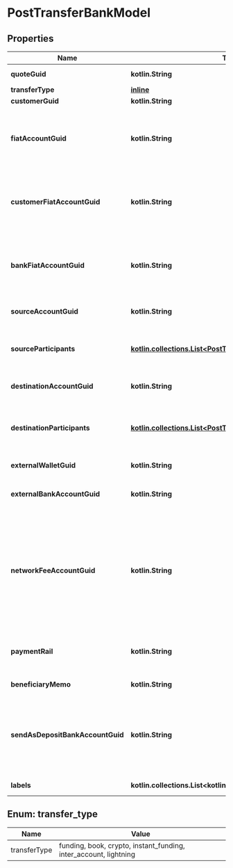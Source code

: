 
# PostTransferBankModel

## Properties
Name | Type | Description | Notes
------------ | ------------- | ------------- | -------------
**quoteGuid** | **kotlin.String** | The associated quote&#39;s identifier. | 
**transferType** | [**inline**](#TransferType) | The type of transfer. | 
**customerGuid** | **kotlin.String** | The customer&#39;s identifier. |  [optional]
**fiatAccountGuid** | **kotlin.String** | The identifier for the fiat account to use for the transfer. Required if the customer or bank has multiple fiat accounts. Only valid for funding transfers. |  [optional]
**customerFiatAccountGuid** | **kotlin.String** | The identifier for the fiat account to use for the transfer. Required if the customer has multiple fiat accounts. Only valid for instant funding and lightning transfers. |  [optional]
**bankFiatAccountGuid** | **kotlin.String** | The identifier for the fiat account to use for the transfer. Required if the bank has multiple fiat accounts. Only valid for instant funding and lightning transfers. |  [optional]
**sourceAccountGuid** | **kotlin.String** | The source account&#39;s identifier. Required for book transfers. |  [optional]
**sourceParticipants** | [**kotlin.collections.List&lt;PostTransferParticipantBankModel&gt;**](PostTransferParticipantBankModel.md) | The source participants for the transfer. Not supported for \&quot;inter_account\&quot; transfers. |  [optional]
**destinationAccountGuid** | **kotlin.String** | The destination account&#39;s identifier. Required for book transfers. |  [optional]
**destinationParticipants** | [**kotlin.collections.List&lt;PostTransferParticipantBankModel&gt;**](PostTransferParticipantBankModel.md) | The destination participants for the transfer. Not supported for \&quot;inter_account\&quot; transfers. |  [optional]
**externalWalletGuid** | **kotlin.String** | The customer&#39;s external wallet&#39;s identifier. |  [optional]
**externalBankAccountGuid** | **kotlin.String** | The customer&#39;s &#39;plaid&#39; or &#39;plaid_processor_token&#39; external bank account&#39;s identifier. |  [optional]
**networkFeeAccountGuid** | **kotlin.String** | The network fee account&#39;s identifier. Required for network fee transfers. Must be the identifier for the customer&#39;s or bank&#39;s fiat account. For customer&#39;s to pay the network fees, include the customer&#39;s fiat account guid. For bank&#39;s to pay the network fees, include the bank&#39;s fiat account guid. |  [optional]
**paymentRail** | **kotlin.String** | The desired payment rail to initiate the transfer for. Valid values are: ach, eft, wire. Valid for funding transfers only. |  [optional]
**beneficiaryMemo** | **kotlin.String** | The memo to send to the counterparty. |  [optional]
**sendAsDepositBankAccountGuid** | **kotlin.String** | The deposit bank account&#39;s identifier. Optional for funding transfers. Only valid for withdrawals. The deposit bank account must be owned by the customer or bank initiating the transfer. |  [optional]
**labels** | **kotlin.collections.List&lt;kotlin.String&gt;** | The labels associated with the transfer. |  [optional]


<a name="TransferType"></a>
## Enum: transfer_type
Name | Value
---- | -----
transferType | funding, book, crypto, instant_funding, inter_account, lightning



